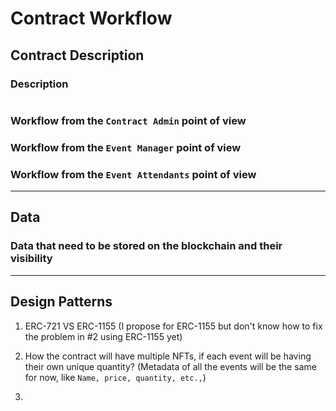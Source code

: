 # Contract Workflow

## Contract Description

### Description

```text

```

### Workflow from the `Contract Admin` point of view

### Workflow from the `Event Manager` point of view

### Workflow from the `Event Attendants` point of view

---

## Data

### Data that need to be stored on the blockchain and their visibility

---

## Design Patterns

1. ERC-721 VS ERC-1155 (I propose for ERC-1155 but don't know how to fix the problem in #2 using ERC-1155 yet)

2. How the contract will have multiple NFTs, if each event will be having their own unique quantity? (Metadata of all the events will be the same for now, like `Name, price, quantity, etc.,`)

3. 